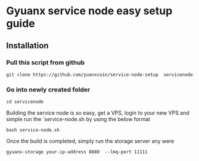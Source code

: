 
# Gyuanx service node easy setup guide



## Installation

### Pull this script from github
`git clone https://github.com/yuanxcoin/service-node-setup  servicenode`

### Go into newly created folder

`cd servicenode`

Building the service node is so easy, get a VPS, login to your new VPS and simple run the `service-node.sh by using the below format
```shell
bash service-node.sh
```
Once the build is completed, simply run the storage server any were

```shell
gyuanx-storage your-ip-address 8080  --lmq-port 11111
```
